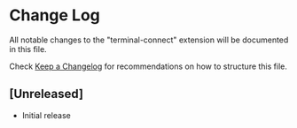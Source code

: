 # Change Log

All notable changes to the "terminal-connect" extension will be documented in this file.

Check [Keep a Changelog](http://keepachangelog.com/) for recommendations on how to structure this file.

## [Unreleased]

- Initial release